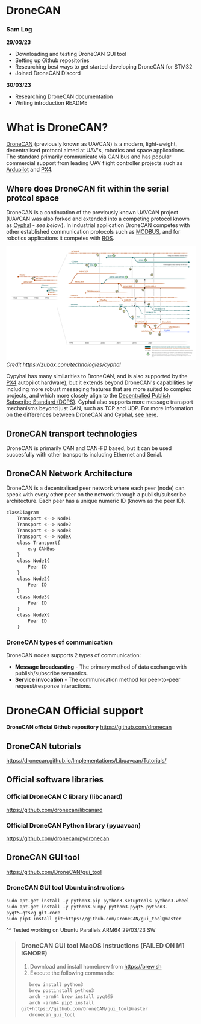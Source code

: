# DroneCAN

### Sam Log
**29/03/23**
- Downloading and testing DroneCAN GUI tool 
- Setting up Github repositories
- Researching best ways to get started developing DroneCAN for STM32
- Joined DroneCAN Discord

**30/03/23**
- Researching DroneCAN documentation
- Writing introduction README



# What is DroneCAN?
[DroneCAN](https://dronecan.github.io) (previously known as UAVCAN) is a modern, light-weight, decentralised protocol aimed at UAV's, robotics and space applications. The standard primarily communicate via CAN bus and has popular commercial support from leading UAV flight controller projects such as [Ardupilot](https://ardupilot.org) and [PX4](https://px4.io). 


## Where does DroneCAN fit within the serial protcol space
DroneCAN is a continuation of the previously known UAVCAN project (UAVCAN was also forked and extended into a competing protocol known as [Cyphal](https://opencyphal.org) - *see below*). In industrial application DroneCAN competes with other established communication protocols such as [MODBUS](https://modbus.org), and for robotics applications it competes with [ROS](https://www.ros.org).

![serial-history](/images/serial-history.png "Serial Protocol History")
*Credit https://zubax.com/technologies/cyphal*

Cypyhal has many similarities to DroneCAN, and is also supported by the [PX4](https://px4.io) autopilot hardware), but it extends beyond DroneCAN's capabilities by including more robust messaging features that are more suited to complex projects, and which more closely align to the [Decentralied Publish Subscribe Standard (DCPS)](https://opendds.org/documents/architecture.html). Cyphal also supports more message transport mechanisms beyond just CAN, such as TCP and UDP. 
For more information on the differences between DroneCAN and Cyphal, [see here](https://forum.opencyphal.org/t/cyphal-vs-dronecan/1814).

## DroneCAN transport technologies
DroneCAN is primarily CAN and CAN-FD based, but it can be used succesfully with other transports including Ethernet and Serial. 

## DroneCAN Network Architecture
DroneCAN is a decentralised peer network where each peer (node) can speak with every other peer
on the network through a publish/subscribe architecture. Each peer has a unique numeric ID (known as the peer ID).

```mermaid
classDiagram
    Transport <--> Node1
    Transport <--> Node2
    Transport <--> Node3
    Transport <--> NodeX
    class Transport{
        e.g CANBus
    }
    class Node1{
        Peer ID
    }
    class Node2{
        Peer ID
    }
    class Node3{
        Peer ID
    }
    class NodeX{
        Peer ID
    }
```

### DroneCAN types of communication
DroneCAN nodes supports 2 types of communication:
- **Message broadcasting** - The primary method of data exchange with publish/subscribe semantics.
- **Service invocation** - The communication method for peer-to-peer request/response interactions.




# DroneCAN Official support
**DroneCAN official Github repository** https://github.com/dronecan  
## DroneCAN tutorials
https://dronecan.github.io/Implementations/Libuavcan/Tutorials/  

## Official software libraries 

### Official DroneCAN C library (libcanard)
https://github.com/dronecan/libcanard 

### Official DroneCAN Python library (pyuavcan)
https://github.com/dronecan/pydronecan 

## DroneCAN GUI tool

https://github.com/DroneCAN/gui_tool 

### DroneCAN GUI tool Ubuntu instructions
```
sudo apt-get install -y python3-pip python3-setuptools python3-wheel
sudo apt-get install -y python3-numpy python3-pyqt5 python3-pyqt5.qtsvg git-core
sudo pip3 install git+https://github.com/DroneCAN/gui_tool@master
```
^^ Tested working on Ubuntu Parallels ARM64 29/03/23 SW


> ### DroneCAN GUI tool MacOS instructions (FAILED ON M1 IGNORE)
> 1. Download and install homebrew from https://brew.sh 
> 2. Execute the following commands:
> ```
>    brew install python3
>    brew postinstall python3
>    arch -arm64 brew install pyqt@5
>    arch -arm64 pip3 install git+https://github.com/DroneCAN/gui_tool@master
>    dronecan_gui_tool
>```
